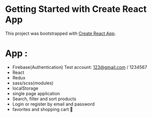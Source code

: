 # Getting Started with Create React App

This project was bootstrapped with [Create React App](https://github.com/facebook/create-react-app).

# App :
*  Firebase(Authentication) Test account: 123@gmail.com / 1234567
*  React
*  Redux
*  sass/scss(modules)
*  localStorage
*  single page application
*  Search, filter and sort products
*  Login or register by email and password
*  favorites and shopping cart 🛒
